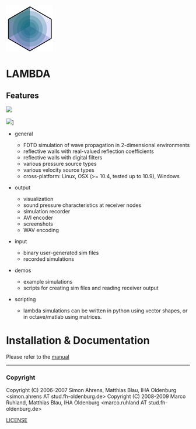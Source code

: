 ![](https://github.com/gesellkammer/lambda/raw/master/pics/icon2/lambdaicon128.png)

# LAMBDA

## Features

![](https://github.com/gesellkammer/lambda/raw/master/pics/muffle.gif)

<a href="https://www.youtube.com/watch?v=oQTFktvFbbg" rel="">![](https://dl.dropboxusercontent.com/u/264776/web/lambda/doubleslit.gif)]</a>

* general
    - FDTD simulation of wave propagation in 2-dimensional environments
    - reflective walls with real-valued reflection coefficients
    - reflective walls with digital filters
    - various pressure source types
    - various velocity source types
    - cross-platform: Linux, OSX (>= 10.4, tested up to 10.9), Windows  

* output
    - visualization
    - sound pressure characteristics at receiver nodes
    - simulation recorder
    - AVI encoder
    - screenshots
    - WAV encoding

* input
    - binary user-generated sim files
    - recorded simulations

* demos
    - example simulations
    - scripts for creating sim files and reading receiver output

* scripting
    - lambda simulations can be written in python using vector shapes,
      or in octave/matlab using matrices.


# Installation & Documentation

Please refer to the [manual]

------------------------

### Copyright

Copyright (C) 2006-2007 Simon Ahrens, Matthias Blau, IHA Oldenburg
            <simon.ahrens AT stud.fh-oldenburg.de>
Copyright (C) 2008-2009 Marco Ruhland, Matthias Blau, IHA Oldenburg
                        <marco.ruhland AT stud.fh-oldenburg.de>


[LICENSE]

[LICENSE]: https://github.com/gesellkammer/lambda/blob/master/LICENSE.md
[manual]: https://github.com/gesellkammer/lambda/blob/master/doc/lambda-manual.md